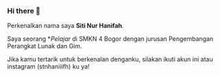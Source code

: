 ### Hi there 👋


Perkenalkan nama saya **Siti Nur Hanifah**.

Saya seorang **Pelajar* di SMKN 4 Bogor dengan jurusan Pengembangan Perangkat Lunak dan Gim.

Jika kamu tertarik untuk berkenalan denganku, silakan ikuti akun ini atau instagram (stnhaniiifh) ku ya!

<!--
**hnif4/hnif4** is a ✨ _special_ ✨ repository because its `README.md` (this file) appears on your GitHub profile.

Here are some ideas to get you started:

- 🔭 I’m currently working on ...
- 🌱 I’m currently learning ...
- 👯 I’m looking to collaborate on ...
- 🤔 I’m looking for help with ...
- 💬 Ask me about ...
- 📫 How to reach me: ...
- 😄 Pronouns: ...
- ⚡ Fun fact: ...
-->

